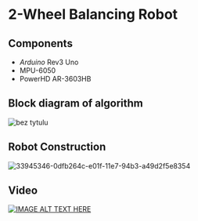 # 2-Wheel Balancing Robot

## Components
- *Arduino* Rev3 Uno
- MPU-6050
- PowerHD AR-3603HB

## Block diagram of algorithm

![bez tytulu](https://user-images.githubusercontent.com/26459413/34083353-a300881a-e36f-11e7-999d-a8280e586fbe.png)

## Robot Construction

![33945346-0dfb264c-e01f-11e7-94b3-a49d2f5e8354](https://user-images.githubusercontent.com/26459413/34083221-f7a8e6bc-e36c-11e7-9876-ca9c0970b562.jpg)

## Video

[![IMAGE ALT TEXT HERE](https://img.youtube.com/vi/_afq1DTAJZo/0.jpg)](https://www.youtube.com/watch?v=_afq1DTAJZo)

